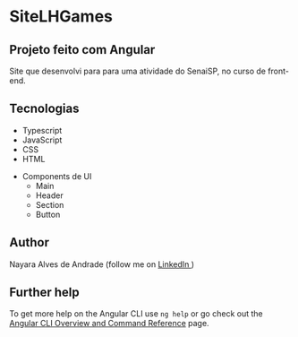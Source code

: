 # SiteLHGames

## Projeto feito com Angular

Site que desenvolvi para para uma atividade do SenaiSP, no curso de front-end. 

## Tecnologias
* Typescript
* JavaScript
* CSS
* HTML
- Components de UI
    - Main
    - Header
    - Section
    - Button

## Author
Nayara Alves de Andrade (follow me on [LinkedIn ](https://www.linkedin.com/in/nayara-alves-de-andrade-a867ab257/))

## Further help

To get more help on the Angular CLI use `ng help` or go check out the [Angular CLI Overview and Command Reference](https://angular.io/cli) page.
